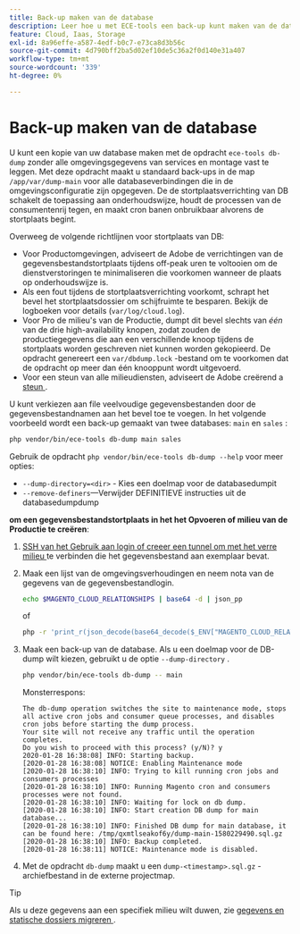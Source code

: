 ```yaml
---
title: Back-up maken van de database
description: Leer hoe u met ECE-tools een back-up kunt maken van de database voor een Adobe Commerce on cloud-infrastructuurproject.
feature: Cloud, Iaas, Storage
exl-id: 8a96effe-a587-4edf-b0c7-e73ca8d3b56c
source-git-commit: 4d790bff2ba5d02ef10de5c36a2f0d140e31a407
workflow-type: tm+mt
source-wordcount: '339'
ht-degree: 0%

---
```


# Back-up maken van de database

U kunt een kopie van uw database maken met de opdracht `ece-tools db-dump` zonder alle omgevingsgegevens van services en montage vast te leggen. Met deze opdracht maakt u standaard back-ups in de map `/app/var/dump-main` voor alle databaseverbindingen die in de omgevingsconfiguratie zijn opgegeven. De de stortplaatsverrichting van DB schakelt de toepassing aan onderhoudswijze, houdt de processen van de consumentenrij tegen, en maakt cron banen onbruikbaar alvorens de stortplaats begint.

Overweeg de volgende richtlijnen voor stortplaats van DB:

- Voor Productomgevingen, adviseert de Adobe de verrichtingen van de gegevensbestandstortplaats tijdens off-peak uren te voltooien om de dienstverstoringen te minimaliseren die voorkomen wanneer de plaats op onderhoudswijze is.
- Als een fout tijdens de stortplaatsverrichting voorkomt, schrapt het bevel het stortplaatsdossier om schijfruimte te besparen. Bekijk de logboeken voor details (`var/log/cloud.log`).
- Voor Pro de milieu&#39;s van de Productie, dumpt dit bevel slechts van _één_ van de drie high-availability knopen, zodat zouden de productiegegevens die aan een verschillende knoop tijdens de stortplaats worden geschreven niet kunnen worden gekopieerd. De opdracht genereert een `var/dbdump.lock` -bestand om te voorkomen dat de opdracht op meer dan één knooppunt wordt uitgevoerd.
- Voor een steun van alle milieudiensten, adviseert de Adobe creërend a [ steun ](snapshots.md).

U kunt verkiezen aan file veelvoudige gegevensbestanden door de gegevensbestandnamen aan het bevel toe te voegen. In het volgende voorbeeld wordt een back-up gemaakt van twee databases: `main` en `sales` :

```bash
php vendor/bin/ece-tools db-dump main sales
```

Gebruik de opdracht `php vendor/bin/ece-tools db-dump --help` voor meer opties:

- `--dump-directory=<dir>` - Kies een doelmap voor de databasedumpit
- `--remove-definers`—Verwijder DEFINITIEVE instructies uit de databasedumpdump

**om een gegevensbestandstortplaats in het het Opvoeren of milieu van de Productie te creëren**:

1. [ SSH van het Gebruik aan login of creeer een tunnel om met het verre milieu ](../development/secure-connections.md) te verbinden die het gegevensbestand aan exemplaar bevat.

1. Maak een lijst van de omgevingsverhoudingen en neem nota van de gegevens van de gegevensbestandlogin.

   ```bash
   echo $MAGENTO_CLOUD_RELATIONSHIPS | base64 -d | json_pp
   ```

   of

   ```bash
   php -r 'print_r(json_decode(base64_decode($_ENV["MAGENTO_CLOUD_RELATIONSHIPS"]))->database);'
   ```

1. Maak een back-up van de database. Als u een doelmap voor de DB-dump wilt kiezen, gebruikt u de optie `--dump-directory` .

   ```bash
   php vendor/bin/ece-tools db-dump -- main
   ```

   Monsterrespons:

   ```terminal
   The db-dump operation switches the site to maintenance mode, stops all active cron jobs and consumer queue processes, and disables cron jobs before starting the dump process.
   Your site will not receive any traffic until the operation completes.
   Do you wish to proceed with this process? (y/N)? y
   2020-01-28 16:38:08] INFO: Starting backup.
   [2020-01-28 16:38:08] NOTICE: Enabling Maintenance mode
   [2020-01-28 16:38:10] INFO: Trying to kill running cron jobs and consumers processes
   [2020-01-28 16:38:10] INFO: Running Magento cron and consumers processes were not found.
   [2020-01-28 16:38:10] INFO: Waiting for lock on db dump.
   [2020-01-28 16:38:10] INFO: Start creation DB dump for main database...
   [2020-01-28 16:38:10] INFO: Finished DB dump for main database, it can be found here: /tmp/qxmtlseakof6y/dump-main-1580229490.sql.gz
   [2020-01-28 16:38:10] INFO: Backup completed.
   [2020-01-28 16:38:11] NOTICE: Maintenance mode is disabled.
   ```

1. Met de opdracht `db-dump` maakt u een `dump-<timestamp>.sql.gz` -archiefbestand in de externe projectmap.

>[!TIP]
>
>Als u deze gegevens aan een specifiek milieu wilt duwen, zie [ gegevens en statische dossiers migreren ](../deploy/staging-production.md#migrate-static-files).
